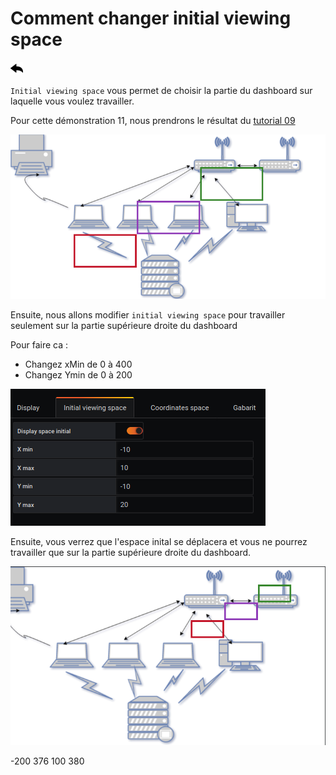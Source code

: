 # Comment changer initial viewing space

[![](../../screenshots/other/Go-back.png)](README.md)

`Initial viewing space` vous permet de choisir la partie du dashboard sur laquelle vous voulez travailler.

Pour cette démonstration 11, nous prendrons le résultat du [tutorial 09](tutorial09.md)

![tutorial9](../../screenshots/demo/tutorial09/result.png)

Ensuite, nous allons modifier `initial viewing space` pour travailler seulement sur la partie supérieure droite du dashboard

Pour faire ca :

- Changez xMin de 0 à 400
- Changez Ymin de 0 à 200

![result](../../screenshots/demo/tutorial11/initial.png)

Ensuite, vous verrez que l'espace inital se déplacera et vous ne pourrez travailler que sur la partie supérieure droite du dashboard.

![result](../../screenshots/demo/tutorial11/result.png)

-200
376
100
380

